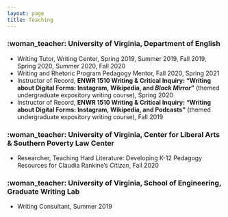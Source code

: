 ```yaml
---
layout: page
title: Teaching
---
```

<h3>:woman_teacher:	 University of Virginia, Department of English</h3>
<ul>
<li> Writing Tutor, Writing Center, Spring 2019, Summer 2019, Fall 2019, Spring 2020, Summer 2020, Fall 2020</li>
<li> Writing and Rhetoric Program Pedagogy Mentor, Fall 2020, Spring 2021</li>
<li>Instructor of Record, <b>ENWR 1510 Writing & Critical Inquiry: “Writing about Digital Forms: Instagram, Wikipedia, and <i>Black Mirror</i>”</b> (themed undergraduate expository writing course), Spring 2020
<li>Instructor of Record, <b>ENWR 1510 Writing & Critical Inquiry: “Writing about Digital Forms: Instagram, Wikipedia, and Podcasts”</b> (themed undergraduate expository writing course), Fall 2019 </li>
</ul>

<h3>:woman_teacher:	 University of Virginia, Center for Liberal Arts & Southern Poverty Law Center</h3>
<ul>
<li>Researcher, Teaching Hard Literature: Developing K-12 Pedagogy Resources for Claudia Rankine’s <i>Citizen</i>, Fall 2020</li>
</ul>

<h3>:woman_teacher:	 University of Virginia, School of Engineering, Graduate Writing Lab </h3>
<ul>
<li>	Writing Consultant, Summer 2019</li>
</ul>
